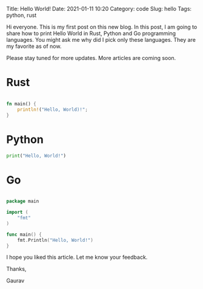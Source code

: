 Title: Hello World!
Date: 2021-01-11 10:20
Category: code
Slug: hello
Tags: python, rust


Hi everyone. This is my first post on this new blog. In this post, I am going to share how to print Hello World in Rust, Python and Go programming languages. You might ask me why did I pick only these languages. They are my favorite as of now.

Please stay tuned for more updates. More articles are coming soon.

# Rust

``` rust

fn main() {
    println!("Hello, World)!";
}

```

# Python

``` python
print("Hello, World!")
```

# Go

```go

package main

import (
	"fmt"
)

func main() {
	fmt.Println("Hello, World!")
}

```
I hope you liked this article. Let me know your feedback.

Thanks,

Gaurav 